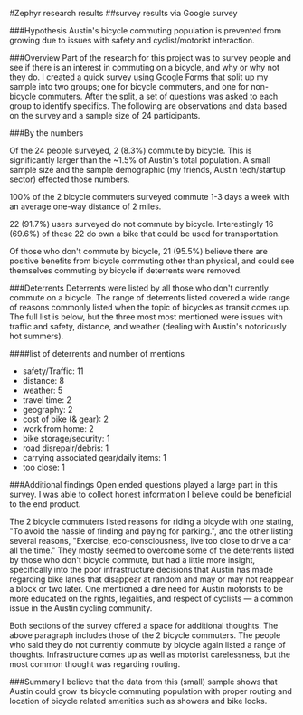 #Zephyr research results
##survey results via Google survey

###Hypothesis
Austin's bicycle commuting population is prevented from growing due to issues with safety and cyclist/motorist interaction.

###Overview
Part of the research for this project was to survey people and see if there is an interest in commuting on a bicycle, and why or why not they do. I created a quick survey using Google Forms that split up my sample into two groups; one for bicycle commuters, and one for non-bicycle commuters. After the split, a set of questions was asked to each group to identify specifics. The following are observations and data based on the survey and a sample size of 24 participants.

###By the numbers

Of the 24 people surveyed, 2 (8.3%) commute by bicycle. This is significantly larger than the ~1.5% of Austin's total population. A small sample size and the sample demographic (my friends, Austin tech/startup sector) effected those numbers.

100% of the 2 bicycle commuters surveyed commute 1-3 days a week with an average one-way distance of 2 miles.

22 (91.7%) users surveyed do not commute by bicycle. Interestingly 16 (69.6%) of these 22 do own a bike that could be used for transportation.

Of those who don't commute by bicycle, 21 (95.5%) believe there are positive benefits from bicycle commuting other than physical, and could see themselves commuting by bicycle if deterrents were removed.

###Deterrents
Deterrents were listed by all those who don't currently commute on a bicycle. The range of deterrents listed covered a wide range of reasons commonly listed when the topic of bicycles as transit comes up. The full list is below, but the three most most mentioned were issues with traffic and safety, distance, and weather (dealing with Austin's notoriously hot summers).

####list of deterrents and number of mentions
- safety/Traffic: 11
- distance: 8
- weather: 5
- travel time: 2
- geography: 2
- cost of bike (& gear): 2
- work from home: 2
- bike storage/security: 1
- road disrepair/debris: 1
- carrying associated gear/daily items: 1
- too close: 1

###Additional findings
Open ended questions played a large part in this survey. I was able to collect honest information I believe could be beneficial to the end product.

The 2 bicycle commuters listed reasons for riding a bicycle with one stating, "To avoid the hassle of finding and paying for parking.", and the other listing several reasons, "Exercise, eco-consciousness, live too close to drive a car all the time." They mostly seemed to overcome some of the deterrents listed by those who don't bicycle commute, but had a little more insight, specifically into the poor infrastructure decisions that Austin has made regarding bike lanes that disappear at random and may or may not reappear a block or two later. One mentioned a dire need for Austin motorists to be more educated on the rights, legalities, and respect of cyclists — a common issue in the Austin cycling community.

Both sections of the survey offered a space for additional thoughts. The above paragraph includes those of the 2 bicycle commuters. The people who said they do not currently commute by bicycle again listed a range of thoughts. Infrastructure comes up as well as motorist carelessness, but the most common thought was regarding routing.

###Summary
I believe that the data from this (small) sample shows that Austin could grow its bicycle commuting population with proper routing and location of bicycle related amenities such as showers and bike locks. 











